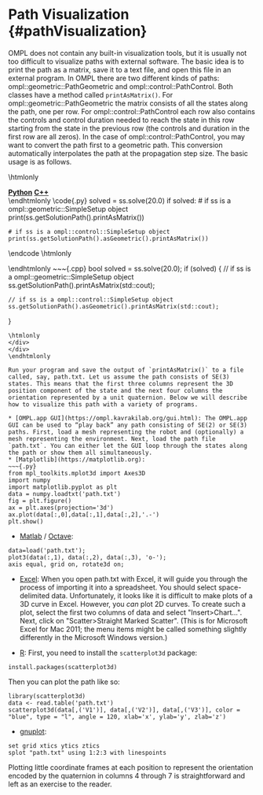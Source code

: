 # Path Visualization {#pathVisualization}

OMPL does not contain any built-in visualization tools, but it is usually not too difficult to visualize paths with external software. The basic idea is to print the path as a matrix, save it to a text file, and open this file in an external program. In OMPL there are two different kinds of paths: ompl::geometric::PathGeometric and ompl::control::PathControl. Both classes have a method called `printAsMatrix()`. For ompl::geometric::PathGeometric the matrix consists of all the states along the path, one per row. For ompl::control::PathControl each row also contains the controls and control duration needed to reach the state in this row starting from the state in the previous row (the controls and duration in the first row are all zeros).
In the case of ompl::control::PathControl, you may want to convert the path first to a geometric path. This conversion automatically interpolates the path at the propagation step size.
The basic usage is as follows.

\htmlonly
<nav>
<div class="nav nav-tabs" role="tablist">
  <a class="nav-item nav-link active" data-toggle="tab" href="#python" aria-controls="python" role="tab"><b>Python</b></a>
  <a class="nav-item nav-link" data-toggle="tab" href="#cpp" aria-controls="cpp" role="tab" data-toggle="tab"><b>C++</b></a>
</div>
</nav>
<div class="tab-content">
  <div role="tabpanel" class="tab-pane fade show active" id="python">
\endhtmlonly
\code{.py}
solved = ss.solve(20.0)
if solved:
    # if ss is a ompl::geometric::SimpleSetup object
    print(ss.getSolutionPath().printAsMatrix())

    # if ss is a ompl::control::SimpleSetup object
    print(ss.getSolutionPath().asGeometric().printAsMatrix())
\endcode
\htmlonly
</div>
<div role="tabpanel" class="tab-pane fade" id="cpp">
\endhtmlonly
~~~{.cpp}
bool solved = ss.solve(20.0);
if (solved)
{
    // if ss is a ompl::geometric::SimpleSetup object
    ss.getSolutionPath().printAsMatrix(std::cout);

    // if ss is a ompl::control::SimpleSetup object
    ss.getSolutionPath().asGeometric().printAsMatrix(std::cout);
}
~~~
\htmlonly
</div>
</div>
\endhtmlonly

Run your program and save the output of `printAsMatrix()` to a file called, say, path.txt. Let us assume the path consists of SE(3) states. This means that the first three columns represent the 3D position component of the state and the next four columns the orientation represented by a unit quaternion. Below we will describe how to visualize this path with a variety of programs.

* [OMPL.app GUI](https://ompl.kavrakilab.org/gui.html): The OMPL.app GUI can be used to “play back” any path consisting of SE(2) or SE(3) paths. First, load a mesh representing the robot and (optionally) a mesh representing the environment. Next, load the path file `path.txt`. You can either let the GUI loop through the states along the path or show them all simultaneously.
* [Matplotlib](https://matplotlib.org):
~~~{.py}
from mpl_toolkits.mplot3d import Axes3D
import numpy
import matplotlib.pyplot as plt
data = numpy.loadtxt('path.txt')
fig = plt.figure()
ax = plt.axes(projection='3d')
ax.plot(data[:,0],data[:,1],data[:,2],'.-')
plt.show()
~~~

* [Matlab](https://www.mathworks.com/products/matlab/) / [Octave](https://www.gnu.org/software/octave/):
~~~{.matlab}
data=load('path.txt');
plot3(data(:,1), data(:,2), data(:,3), 'o-');
axis equal, grid on, rotate3d on;
~~~

* [Excel](https://office.microsoft.com/en-us/excel/): When you open path.txt with Excel, it will guide you through the process of importing it into a spreadsheet. You should select space-delimited data. Unfortunately, it looks like it is difficult to make plots of a 3D curve in Excel. However, you _can_ plot 2D curves. To create such a plot, select the first two columns of data and select "Insert>Chart...". Next, click on "Scatter>Straight Marked Scatter". (This is for Microsoft Excel for Mac 2011; the menu items might be called something slightly differently in the Microsoft Windows version.)

* [R](https://www.r-project.org): First, you need to install the `scatterplot3d` package:
~~~{.splus}
install.packages(scatterplot3d)
~~~

  Then you can plot the path like so:
~~~{.splus}
library(scatterplot3d)
data <- read.table('path.txt')
scatterplot3d(data[,('V1')], data[,('V2')], data[,('V3')], color = "blue", type = "l", angle = 120, xlab='x', ylab='y', zlab='z')
~~~

* [gnuplot](http://www.gnuplot.info):
~~~
set grid xtics ytics ztics
splot "path.txt" using 1:2:3 with linespoints
~~~

Plotting little coordinate frames at each position to represent the orientation encoded by the quaternion in columns 4 through 7 is straightforward and left as an exercise to the reader.
